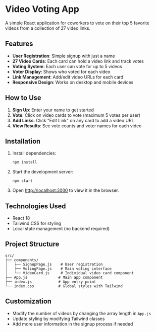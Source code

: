 # Video Voting App

A simple React application for coworkers to vote on their top 5 favorite videos from a collection of 27 video links.

## Features

- **User Registration**: Simple signup with just a name
- **27 Video Cards**: Each card can hold a video link and track votes
- **Voting System**: Each user can vote for up to 5 videos
- **Voter Display**: Shows who voted for each video
- **Link Management**: Add/edit video URLs for each card
- **Responsive Design**: Works on desktop and mobile devices

## How to Use

1. **Sign Up**: Enter your name to get started
2. **Vote**: Click on video cards to vote (maximum 5 votes per user)
3. **Add Links**: Click "Edit Link" on any card to add a video URL
4. **View Results**: See vote counts and voter names for each video

## Installation

1. Install dependencies:

   ```bash
   npm install
   ```

2. Start the development server:

   ```bash
   npm start
   ```

3. Open [http://localhost:3000](http://localhost:3000) to view it in the browser.

## Technologies Used

- React 18
- Tailwind CSS for styling
- Local state management (no backend required)

## Project Structure

```
src/
├── components/
│   ├── SignupPage.js    # User registration
│   ├── VotingPage.js    # Main voting interface
│   └── VideoCard.js     # Individual video card component
├── App.js              # Main app component
├── index.js            # App entry point
└── index.css           # Global styles with Tailwind
```

## Customization

- Modify the number of videos by changing the array length in `App.js`
- Update styling by modifying Tailwind classes
- Add more user information in the signup process if needed
